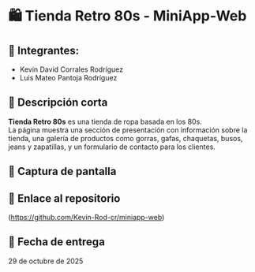 # 🛍️ Tienda Retro 80s - MiniApp-Web

## 👥 Integrantes:
- Kevin David Corrales Rodríguez  
- Luis Mateo Pantoja Rodríguez

## 📝 Descripción corta
**Tienda Retro 80s** es una tienda de ropa basada en los 80s.  
La página muestra una sección de presentación con información sobre la tienda, una galería de productos como gorras, gafas, chaquetas, busos, jeans y zapatillas, y un formulario de contacto para los clientes.

## 📸 Captura de pantalla


## 🔗 Enlace al repositorio
(https://github.com/Kevin-Rod-cr/miniapp-web)

## 📅 Fecha de entrega
29 de octubre de 2025
